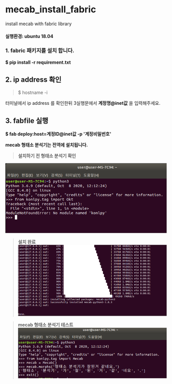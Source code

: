 # mecab_install_fabric
install mecab with fabric library

#### **실행환경: ubuntu 18.04**

### 1. fabric 패키지를 설치 합니다.

**$ pip install -r requirement.txt** 

## 2. ip address 확인 

> $ hostname -i

터미널에서 ip address 를 확인한뒤 3실행문에서 **계정명@inet값** 을 입력해주세요.

## 3. fabfile 실행

**$ fab deploy:host=계정ID@inet값 -p '계정비밀번호'**

**mecab 형태소 분석기는 전역에 설치됩니다.**


>**설치하기 전 형태소 분석기 확인**   

![설치하기 전](https://github.com/JangDaehyuk/mecab_install_fabric/blob/main/image/mecab_0_before_install.png)



>**설치 완료**    
![설치 완료](https://github.com/JangDaehyuk/mecab_install_fabric/blob/main/image/mecab_installed.png)



>**mecab 형태소 분석기 테스트**    
![mecab 테스트](https://github.com/JangDaehyuk/mecab_install_fabric/blob/main/image/install_test_1.png)
